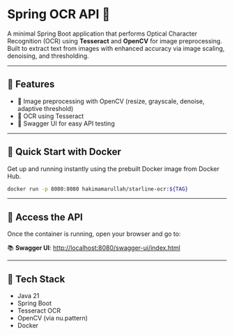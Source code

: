 
# Spring OCR API 🚀

A minimal Spring Boot application that performs Optical Character Recognition (OCR) using **Tesseract** and **OpenCV** for image preprocessing. Built to extract text from images with enhanced accuracy via image scaling, denoising, and thresholding.

---

## 🔧 Features

- 📸 Image preprocessing with OpenCV (resize, grayscale, denoise, adaptive threshold)
- 🧠 OCR using Tesseract
- 📘 Swagger UI for easy API testing

---

## 🐳 Quick Start with Docker

Get up and running instantly using the prebuilt Docker image from Docker Hub.

```bash
docker run -p 8080:8080 hakimamarullah/starline-ocr:${TAG}
````

---

## 🔗 Access the API

Once the container is running, open your browser and go to:

📚 **Swagger UI**:
[http://localhost:8080/swagger-ui/index.html](http://localhost:8080/swagger-ui/index.html)

---

## 🧱 Tech Stack

* Java 21
* Spring Boot
* Tesseract OCR
* OpenCV (via nu.pattern)
* Docker
